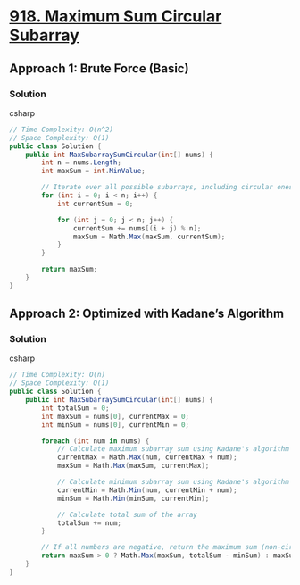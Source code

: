 # [918. Maximum Sum Circular Subarray](https://leetcode.com/problems/maximum-sum-circular-subarray/)

## Approach 1: Brute Force (Basic)

### Solution
csharp
```csharp
// Time Complexity: O(n^2)
// Space Complexity: O(1)
public class Solution {
    public int MaxSubarraySumCircular(int[] nums) {
        int n = nums.Length;
        int maxSum = int.MinValue;

        // Iterate over all possible subarrays, including circular ones
        for (int i = 0; i < n; i++) {
            int currentSum = 0;

            for (int j = 0; j < n; j++) {
                currentSum += nums[(i + j) % n];
                maxSum = Math.Max(maxSum, currentSum);
            }
        }

        return maxSum;
    }
}
```

## Approach 2: Optimized with Kadane’s Algorithm

### Solution
csharp
```csharp
// Time Complexity: O(n)
// Space Complexity: O(1)
public class Solution {
    public int MaxSubarraySumCircular(int[] nums) {
        int totalSum = 0;
        int maxSum = nums[0], currentMax = 0;
        int minSum = nums[0], currentMin = 0;

        foreach (int num in nums) {
            // Calculate maximum subarray sum using Kadane's algorithm
            currentMax = Math.Max(num, currentMax + num);
            maxSum = Math.Max(maxSum, currentMax);

            // Calculate minimum subarray sum using Kadane's algorithm
            currentMin = Math.Min(num, currentMin + num);
            minSum = Math.Min(minSum, currentMin);

            // Calculate total sum of the array
            totalSum += num;
        }

        // If all numbers are negative, return the maximum sum (non-circular)
        return maxSum > 0 ? Math.Max(maxSum, totalSum - minSum) : maxSum;
    }
}
```

